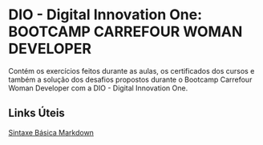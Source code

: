 #  DIO - Digital Innovation One: BOOTCAMP CARREFOUR WOMAN DEVELOPER

Contém os exercícios feitos durante as aulas, os certificados dos cursos e também a solução dos desafios propostos durante o Bootcamp Carrefour Woman Developer com a DIO - Digital Innovation One.

## Links Úteis
[Sintaxe Básica Markdown](https://www.markdownguide.org/basic-syntax/)
